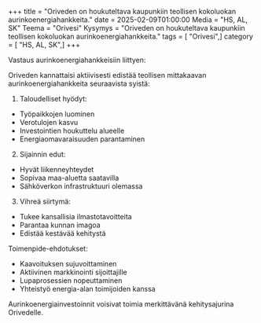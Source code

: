 +++
title = "Oriveden on houkuteltava kaupunkiin teollisen kokoluokan aurinkoenergiahankkeita."
date = 2025-02-09T01:00:00
Media = "HS, AL, SK"
Teema = "Orivesi"
Kysymys = "Oriveden on houkuteltava kaupunkiin teollisen kokoluokan aurinkoenergiahankkeita."
tags = [ "Orivesi",]
category = [ "HS, AL, SK",]
+++

Vastaus aurinkoenergiahankkeisiin liittyen:

Oriveden kannattaisi aktiivisesti edistää teollisen mittakaavan aurinkoenergiahankkeita seuraavista syistä:

1. Taloudelliset hyödyt:
- Työpaikkojen luominen
- Verotulojen kasvu
- Investointien houkuttelu alueelle
- Energiaomavaraisuuden parantaminen

2. Sijainnin edut:
- Hyvät liikenneyhteydet
- Sopivaa maa-aluetta saatavilla
- Sähköverkon infrastruktuuri olemassa

3. Vihreä siirtymä:
- Tukee kansallisia ilmastotavoitteita
- Parantaa kunnan imagoa
- Edistää kestävää kehitystä

Toimenpide-ehdotukset:
- Kaavoituksen sujuvoittaminen
- Aktiivinen markkinointi sijoittajille
- Lupaprosessien nopeuttaminen
- Yhteistyö energia-alan toimijoiden kanssa

Aurinkoenergiainvestoinnit voisivat toimia merkittävänä kehitysajurina Orivedelle.